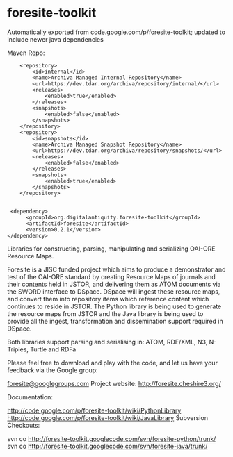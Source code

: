 # foresite-toolkit
Automatically exported from code.google.com/p/foresite-toolkit; updated to include newer java dependencies 

Maven Repo:

        <repository>
            <id>internal</id>
            <name>Archiva Managed Internal Repository</name>
            <url>https://dev.tdar.org/archiva/repository/internal/</url>
            <releases>
                <enabled>true</enabled>
            </releases>
            <snapshots>
                <enabled>false</enabled>
            </snapshots>
        </repository>
        <repository>
            <id>snapshots</id>
            <name>Archiva Managed Snapshot Repository</name>
            <url>https://dev.tdar.org/archiva/repository/snapshots/</url>
            <releases>
                <enabled>false</enabled>
            </releases>
            <snapshots>
                <enabled>true</enabled>
            </snapshots>
        </repository>


     <dependency>
          <groupId>org.digitalantiquity.foresite-toolkit</groupId>
          <artifactId>foresite</artifactId>
          <version>0.2.1</version>
    </dependency>

Libraries for constructing, parsing, manipulating and serializing OAI-ORE Resource Maps.

Foresite is a JISC funded project which aims to produce a demonstrator and test of the OAI-ORE standard by creating Resource Maps of journals and their contents held in JSTOR, and delivering them as ATOM documents via the SWORD interface to DSpace. DSpace will ingest these resource maps, and convert them into repository items which reference content which continues to reside in JSTOR. The Python library is being used to generate the resource maps from JSTOR and the Java library is being used to provide all the ingest, transformation and dissemination support required in DSpace.

Both libraries support parsing and serialising in: ATOM, RDF/XML, N3, N-Triples, Turtle and RDFa

Please feel free to download and play with the code, and let us have your feedback via the Google group:

foresite@googlegroups.com
Project website: http://foresite.cheshire3.org/

Documentation:

http://code.google.com/p/foresite-toolkit/wiki/PythonLibrary
http://code.google.com/p/foresite-toolkit/wiki/JavaLibrary
Subversion Checkouts:

svn co http://foresite-toolkit.googlecode.com/svn/foresite-python/trunk/
svn co http://foresite-toolkit.googlecode.com/svn/foresite-java/trunk/
